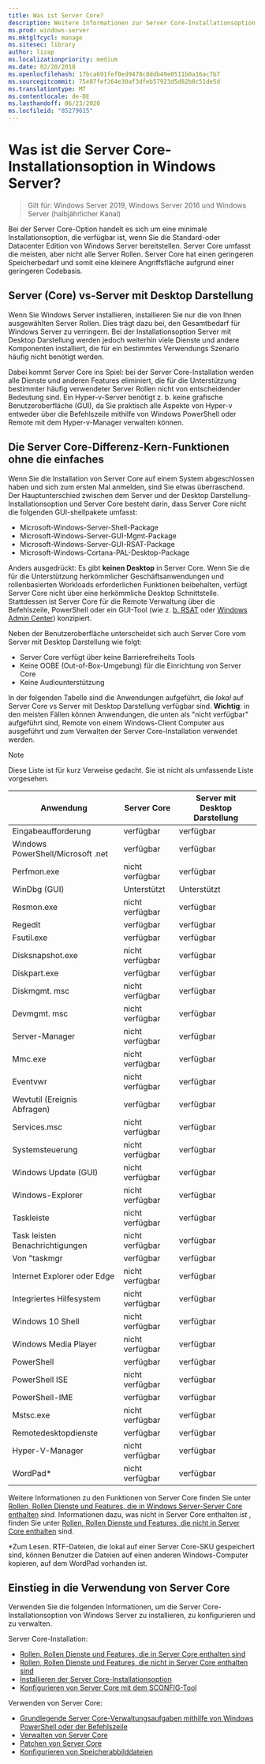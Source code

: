 ```yaml
---
title: Was ist Server Core?
description: Weitere Informationen zur Server Core-Installationsoption in Windows Server
ms.prod: windows-server
ms.mktglfcycl: manage
ms.sitesec: library
author: lizap
ms.localizationpriority: medium
ms.date: 02/20/2018
ms.openlocfilehash: 17bca691fef0ed9478c8ddb49e0511b0a16ac7b7
ms.sourcegitcommit: 75e87fef264e30af3dfeb57923d5d82b0c51de5d
ms.translationtype: MT
ms.contentlocale: de-DE
ms.lasthandoff: 06/23/2020
ms.locfileid: "85279615"
---
```

# <a name="what-is-the-server-core-installation-option-in-windows-server"></a>Was ist die Server Core-Installationsoption in Windows Server?

> Gilt für: Windows Server 2019, Windows Server 2016 und Windows Server (halbjährlicher Kanal)

Bei der Server Core-Option handelt es sich um eine minimale Installationsoption, die verfügbar ist, wenn Sie die Standard-oder Datacenter Edition von Windows Server bereitstellen. Server Core umfasst die meisten, aber nicht alle Server Rollen. Server Core hat einen geringeren Speicherbedarf und somit eine kleinere Angriffsfläche aufgrund einer geringeren Codebasis.

## <a name="server-core-vs-server-with-desktop-experience"></a>Server (Core) vs-Server mit Desktop Darstellung

Wenn Sie Windows Server installieren, installieren Sie nur die von Ihnen ausgewählten Server Rollen. Dies trägt dazu bei, den Gesamtbedarf für Windows Server zu verringern. Bei der Installationsoption Server mit Desktop Darstellung werden jedoch weiterhin viele Dienste und andere Komponenten installiert, die für ein bestimmtes Verwendungs Szenario häufig nicht benötigt werden.

Dabei kommt Server Core ins Spiel: bei der Server Core-Installation werden alle Dienste und anderen Features eliminiert, die für die Unterstützung bestimmter häufig verwendeter Server Rollen nicht von entscheidender Bedeutung sind. Ein Hyper-v-Server benötigt z. b. keine grafische Benutzeroberfläche (GUI), da Sie praktisch alle Aspekte von Hyper-v entweder über die Befehlszeile mithilfe von Windows PowerShell oder Remote mit dem Hyper-v-Manager verwalten können.

## <a name="the-server-core-difference---core-capabilities-without-the-frills"></a>Die Server Core-Differenz-Kern-Funktionen ohne die einfaches

Wenn Sie die Installation von Server Core auf einem System abgeschlossen haben und sich zum ersten Mal anmelden, sind Sie etwas überraschend. Der Hauptunterschied zwischen dem Server und der Desktop Darstellung-Installationsoption und Server Core besteht darin, dass Server Core nicht die folgenden GUI-shellpakete umfasst:

- Microsoft-Windows-Server-Shell-Package
- Microsoft-Windows-Server-GUI-Mgmt-Package
- Microsoft-Windows-Server-GUI-RSAT-Package
- Microsoft-Windows-Cortana-PAL-Desktop-Package

Anders ausgedrückt: Es gibt **keinen Desktop** in Server Core. Wenn Sie die für die Unterstützung herkömmlicher Geschäftsanwendungen und rollenbasierten Workloads erforderlichen Funktionen beibehalten, verfügt Server Core nicht über eine herkömmliche Desktop Schnittstelle. Stattdessen ist Server Core für die Remote Verwaltung über die Befehlszeile, PowerShell oder ein GUI-Tool (wie z. [b. RSAT](../../remote/remote-server-administration-tools.md) oder [Windows Admin Center](../../manage/windows-admin-center/overview.md)) konzipiert.

Neben der Benutzeroberfläche unterscheidet sich auch Server Core vom Server mit Desktop Darstellung wie folgt:

- Server Core verfügt über keine Barrierefreiheits Tools
- Keine OOBE (Out-of-Box-Umgebung) für die Einrichtung von Server Core
- Keine Audiounterstützung

In der folgenden Tabelle sind die Anwendungen aufgeführt, die *lokal* auf Server Core vs Server mit Desktop Darstellung verfügbar sind. **Wichtig**: in den meisten Fällen können Anwendungen, die unten als "nicht verfügbar" aufgeführt sind, Remote von einem Windows-Client Computer aus ausgeführt und zum Verwalten der Server Core-Installation verwendet werden.

> [!NOTE]
> Diese Liste ist für kurz Verweise gedacht. Sie ist nicht als umfassende Liste vorgesehen.


| Anwendung                        | Server Core     | Server mit Desktop Darstellung |
|------------------------------------|-----------------|--------------------------------|
| Eingabeaufforderung                     | verfügbar       | verfügbar                      |
| Windows PowerShell/Microsoft .net | verfügbar       | verfügbar                      |
| Perfmon.exe                        | nicht verfügbar   | verfügbar                      |
| WinDbg (GUI)                       | Unterstützt       | Unterstützt                      |
| Resmon.exe                         | nicht verfügbar   | verfügbar                      |
| Regedit                            | verfügbar       | verfügbar                      |
| Fsutil.exe                         | verfügbar       | verfügbar                      |
| Disksnapshot.exe                   | nicht verfügbar   | verfügbar                      |
| Diskpart.exe                       | verfügbar       | verfügbar                      |
| Diskmgmt. msc                       | nicht verfügbar   | verfügbar                      |
| Devmgmt. msc                        | nicht verfügbar   | verfügbar                      |
| Server-Manager                     | nicht verfügbar   | verfügbar                      |
| Mmc.exe                            | nicht verfügbar   | verfügbar                      |
| Eventvwr                           | nicht verfügbar   | verfügbar                      |
| Wevtutil (Ereignis Abfragen)           | verfügbar       | verfügbar                      |
| Services.msc                       | nicht verfügbar   | verfügbar                      |
| Systemsteuerung                      | nicht verfügbar   | verfügbar                      |
| Windows Update (GUI)               | nicht verfügbar   | verfügbar                      |
| Windows-Explorer                   | nicht verfügbar   | verfügbar                      |
| Taskleiste                            | nicht verfügbar   | verfügbar                      |
| Task leisten Benachrichtigungen              | nicht verfügbar   | verfügbar                      |
| Von "taskmgr                            | verfügbar       | verfügbar                      |
| Internet Explorer oder Edge          | nicht verfügbar   | verfügbar                      |
| Integriertes Hilfesystem               | nicht verfügbar   | verfügbar                      |
| Windows 10 Shell                   | nicht verfügbar   | verfügbar                      |
| Windows Media Player               | nicht verfügbar   | verfügbar                      |
| PowerShell                         | verfügbar       | verfügbar                      |
| PowerShell ISE                     | nicht verfügbar   | verfügbar                      |
| PowerShell-IME                     | verfügbar       | verfügbar                      |
| Mstsc.exe                          | nicht verfügbar   | verfügbar                      |
| Remotedesktopdienste            | verfügbar       | verfügbar                      |
| Hyper-V-Manager                    | nicht verfügbar   | verfügbar                      |
| WordPad\*                          | nicht verfügbar   | verfügbar                      |


Weitere Informationen zu den Funktionen von Server Core finden Sie unter [Rollen, Rollen Dienste und Features, die in Windows Server-Server Core enthalten](server-core-roles-and-services.md) *sind.* Informationen dazu, was nicht in Server Core enthalten *ist* , finden Sie unter [Rollen, Rollen Dienste und Features, die nicht in Server Core enthalten](server-core-removed-roles.md) sind.

\*Zum Lesen. RTF-Dateien, die lokal auf einer Server Core-SKU gespeichert sind, können Benutzer die Dateien auf einen anderen Windows-Computer kopieren, auf dem WordPad vorhanden ist.

## <a name="get-started-using-server-core"></a>Einstieg in die Verwendung von Server Core

Verwenden Sie die folgenden Informationen, um die Server Core-Installationsoption von Windows Server zu installieren, zu konfigurieren und zu verwalten.

Server Core-Installation:
- [Rollen, Rollen Dienste und Features, die in Server Core enthalten sind](server-core-roles-and-services.md)
- [Rollen, Rollen Dienste und Features, die nicht in Server Core enthalten sind](server-core-removed-roles.md)
- [Installieren der Server Core-Installationsoption](../../get-started/getting-started-with-server-core.md)
- [Konfigurieren von Server Core mit dem SCONFIG-Tool](../../get-started/sconfig-on-ws2016.md)

Verwenden von Server Core:
- [Grundlegende Server Core-Verwaltungsaufgaben mithilfe von Windows PowerShell oder der Befehlszeile](server-core-administer.md)
- [Verwalten von Server Core](server-core-manage.md)
- [Patchen von Server Core](server-core-servicing.md)
- [Konfigurieren von Speicherabbilddateien](server-core-memory-dump.md)

